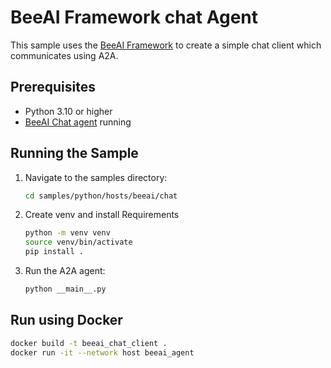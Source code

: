 # BeeAI Framework chat Agent

This sample uses the [BeeAI Framework](https://docs.beeai.dev/introduction/welcome) to create a simple chat client which communicates using A2A.

## Prerequisites

- Python 3.10 or higher
- [BeeAI Chat agent](../../agents/beeai-chat/README.md) running

## Running the Sample

1. Navigate to the samples directory:

    ```bash
    cd samples/python/hosts/beeai/chat
    ```

2. Create venv and install Requirements

    ```bash
    python -m venv venv
    source venv/bin/activate
    pip install .
    ```

3. Run the A2A agent:

    ```bash
    python __main__.py
    ```


## Run using Docker

```sh
docker build -t beeai_chat_client .
docker run -it --network host beeai_agent    
```